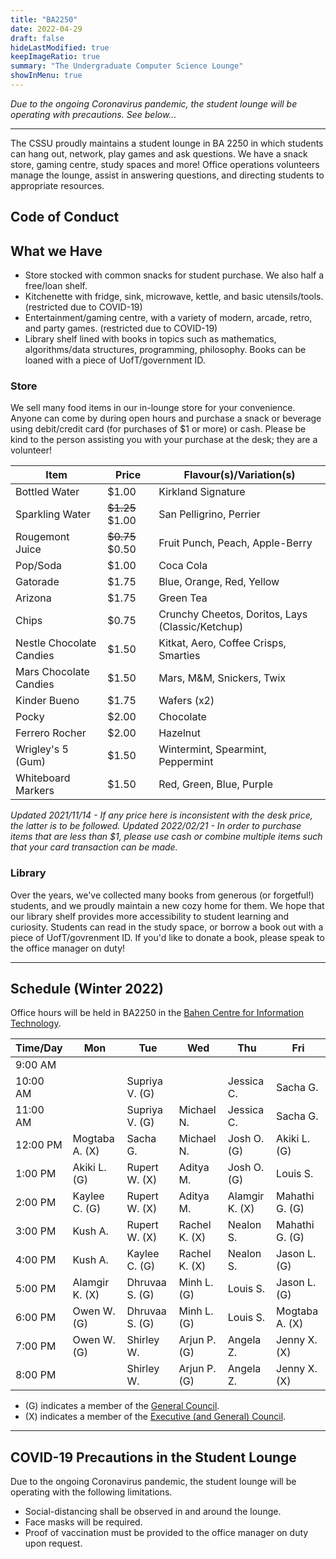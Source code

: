 ```yaml
---
title: "BA2250"
date: 2022-04-29
draft: false
hideLastModified: true
keepImageRatio: true
summary: "The Undergraduate Computer Science Lounge"
showInMenu: true
---
```


_Due to the ongoing Coronavirus pandemic, the student lounge will be operating with precautions. See below..._

---

The CSSU proudly maintains a student lounge in BA 2250 in which students can hang out, network, play games and ask questions. We have a snack store, gaming centre, study spaces and more! Office operations volunteers manage the lounge, assist in answering questions, and directing students to appropriate resources.

## Code of Conduct



## What we Have

- Store stocked with common snacks for student purchase. We also half a free/loan shelf.
- Kitchenette with fridge, sink, microwave, kettle, and basic utensils/tools. (restricted due to COVID-19)
- Entertainment/gaming centre, with a variety of modern, arcade, retro, and party games. (restricted due to COVID-19)
- Library shelf lined with books in topics such as mathematics, algorithms/data structures, programming, philosophy. Books can be loaned with a piece of UofT/government ID.

### Store

We sell many food items in our in-lounge store for your convenience. Anyone can come by during open hours and purchase a snack or beverage using debit/credit card (for purchases of $1 or more) or cash. Please be kind to the person assisting you with your purchase at the desk; they are a volunteer!

| Item                     | Price           | Flavour(s)/Variation(s)                          |
| ------------------------ | --------------- | ------------------------------------------------ |
| Bottled Water            | $1.00           | Kirkland Signature                               |
| Sparkling Water          | ~~$1.25~~ $1.00 | San Pelligrino, Perrier                          |
| Rougemont Juice          | ~~$0.75~~ $0.50 | Fruit Punch, Peach, Apple-Berry                  |
| Pop/Soda                 | $1.00           | Coca Cola                                        |
| Gatorade                 | $1.75           | Blue, Orange, Red, Yellow                        |
| Arizona                  | $1.75           | Green Tea                                        |
| Chips                    | $0.75           | Crunchy Cheetos, Doritos, Lays (Classic/Ketchup) |
| Nestle Chocolate Candies | $1.50           | Kitkat, Aero, Coffee Crisps, Smarties            |
| Mars Chocolate Candies   | $1.50           | Mars, M&M, Snickers, Twix                        |
| Kinder Bueno             | $1.75           | Wafers (x2)                                      |
| Pocky                    | $2.00           | Chocolate                                        |
| Ferrero Rocher           | $2.00           | Hazelnut                                         |
| Wrigley's 5 (Gum)        | $1.50           | Wintermint, Spearmint, Peppermint                |
| Whiteboard Markers       | $1.50           | Red, Green, Blue, Purple                         |

_Updated 2021/11/14 - If any price here is inconsistent with the desk price, the latter is to be followed._
_Updated 2022/02/21 - In order to purchase items that are less than \$1, please use cash or combine multiple items such that your card transaction can be made._

### Library

Over the years, we've collected many books from generous (or forgetful!) students, and we proudly maintain a new cozy home for them. We hope that our library shelf provides more accessibility to student learning and curiosity. Students can read in the study space, or borrow a book out with a piece of UofT/govrenment ID. If you'd like to donate a book, please speak to the office manager on duty!

---

## Schedule (Winter 2022)

Office hours will be held in BA2250 in the [Bahen Centre for Information Technology](https://goo.gl/maps/16JTD3pr2KKMkCTE7).

| Time/Day | Mon            | Tue            | Wed           | Thu            | Fri            |
| -------- | -------------- | -------------- | ------------- | -------------- | -------------- |
| 9:00 AM  |                |                |               |                |                |
| 10:00 AM |                | Supriya V. (G) |               | Jessica C.     | Sacha G.       |
| 11:00 AM |                | Supriya V. (G) | Michael N.    | Jessica C.     | Sacha G.       |
| 12:00 PM | Mogtaba A. (X) | Sacha G.       | Michael N.    | Josh O. (G)    | Akiki L. (G)   |
| 1:00 PM  | Akiki L. (G)   | Rupert W. (X)  | Aditya M.     | Josh O. (G)    | Louis S.       |
| 2:00 PM  | Kaylee C. (G)  | Rupert W. (X)  | Aditya M.     | Alamgir K. (X) | Mahathi G. (G) |
| 3:00 PM  | Kush A.        | Rupert W. (X)  | Rachel K. (X) | Nealon S.      | Mahathi G. (G) |
| 4:00 PM  | Kush A.        | Kaylee C. (G)  | Rachel K. (X) | Nealon S.      | Jason L. (G)   |
| 5:00 PM  | Alamgir K. (X) | Dhruvaa S. (G) | Minh L. (G)   | Louis S.       | Jason L. (G)   |
| 6:00 PM  | Owen W. (G)    | Dhruvaa S. (G) | Minh L. (G)   | Louis S.       | Mogtaba A. (X) |
| 7:00 PM  | Owen W. (G)    | Shirley W.     | Arjun P. (G)  | Angela Z.      | Jenny X. (X)   |
| 8:00 PM  |                | Shirley W.     | Arjun P. (G)  | Angela Z.      | Jenny X. (X)   |

- (G) indicates a member of the [General Council](/about).
- (X) indicates a member of the [Executive (and General) Council](/about).

---

## COVID-19 Precautions in the Student Lounge

Due to the ongoing Coronavirus pandemic, the student lounge will be operating with the following limitations.

- Social-distancing shall be observed in and around the lounge.
- Face masks will be required.
- Proof of vaccination must be provided to the office manager on duty upon request.
